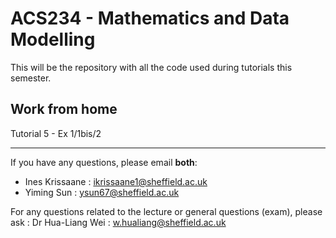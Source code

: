 # ACS234 - Mathematics and Data Modelling 


This will be the repository with all the code used during tutorials this semester.



## Work from home 

Tutorial 5 - Ex 1/1bis/2

 
 
 ------------------------------------------------------------------------------------------------------------------------------------------
If you have any questions, please email **both**:
- Ines Krissaane : ikrissaane1@sheffield.ac.uk
- Yiming Sun : ysun67@sheffield.ac.uk

For any questions related to the lecture or general questions (exam), please ask :
Dr Hua-Liang Wei : w.hualiang@sheffield.ac.uk
